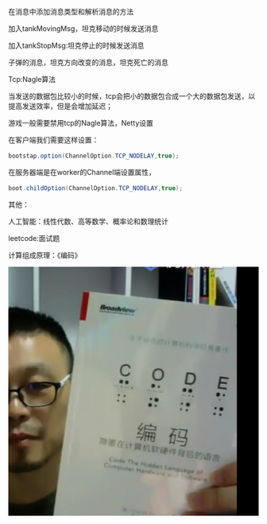 在消息中添加消息类型和解析消息的方法

加入tankMovingMsg，坦克移动的时候发送消息

加入tankStopMsg:坦克停止的时候发送消息

子弹的消息，坦克方向改变的消息，坦克死亡的消息

Tcp:Nagle算法

当发送的数据包比较小的时候，tcp会把小的数据包合成一个大的数据包发送，以提高发送效率，但是会增加延迟；

游戏一般需要禁用tcp的Nagle算法，Netty设置

在客户端我们需要这样设置：

```java
bootstap.option(ChannelOption.TCP_NODELAY,true); 
```

在服务器端是在worker的Channel端设置属性，

```java
boot.childOption(ChannelOption.TCP_NODELAY,true); 
```

其他：

人工智能：线性代数、高等数学、概率论和数理统计

leetcode:面试题

计算组成原理：《编码》

![image-20200809183928801](19.坦克大战第十九节.assets/image-20200809183928801.png)